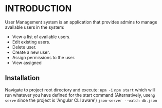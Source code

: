 # INTRODUCTION
User Management system is an application that provides admins to manage available users in the system:
 - View a list of available users.
 - Edit existing users.
 - Delete user.
 - Create a new user.
 - Assign permissions to the user.
 - View assigned
  
## Installation
Navigate to project root directory and execute:
`npm -i`
`npm start` which will run whatever you have defined for the start command (Alternatively, use`ng serve` since the project is 'Angular CLI aware')
`json-server --watch db.json`
